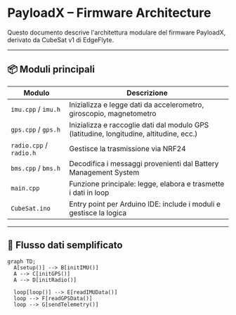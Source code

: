 # PayloadX – Firmware Architecture

Questo documento descrive l'architettura modulare del firmware PayloadX, derivato da CubeSat v1 di EdgeFlyte.

---

## 📦 Moduli principali

| Modulo     | Descrizione |
|------------|-------------|
| `imu.cpp` / `imu.h`     | Inizializza e legge dati da accelerometro, giroscopio, magnetometro |
| `gps.cpp` / `gps.h`     | Inizializza e raccoglie dati dal modulo GPS (latitudine, longitudine, altitudine, ecc.) |
| `radio.cpp` / `radio.h` | Gestisce la trasmissione via NRF24 |
| `bms.cpp` / `bms.h`     | Decodifica i messaggi provenienti dal Battery Management System |
| `main.cpp`              | Funzione principale: legge, elabora e trasmette i dati in loop |
| `CubeSat.ino`           | Entry point per Arduino IDE: include i moduli e gestisce la logica |

---

## 🔁 Flusso dati semplificato

```mermaid
graph TD;
  A[setup()] --> B[initIMU()]
  A --> C[initGPS()]
  A --> D[initRadio()]

  loop[loop()] --> E[readIMUData()]
  loop --> F[readGPSData()]
  loop --> G[sendTelemetry()]

